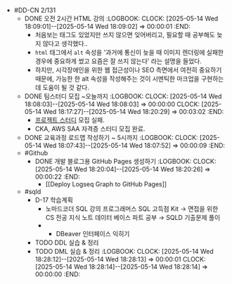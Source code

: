 - #DD-CN 2/131
	- DONE 오전 2시간 HTML 강의
	  :LOGBOOK:
	  CLOCK: [2025-05-14 Wed 18:09:01]--[2025-05-14 Wed 18:09:02] =>  00:00:01
	  :END:
		- 처음보는 태그도 있었지만 쓰지 않으면 잊어버리고, 필요할 때 공부해도 늦지 않다고 생각했다..
		- `html` 태그에서 `alt` 속성을 '과거에 통신이 늦을 때 이미지 렌더링에 실패한 경우에 중요하게 썼고 요즘은 잘 쓰지 않는다' 라는 설명을 들었다.
		- 하지만, 시각장애인을 위한 웹 접근성이나 SEO 측면에서 여전히 중요하기 때문에, 가능한 한 alt 속성을 작성해주는 것이 시멘틱한 마크업을 구현하는데 도움이 될 것 같다.
	- DONE 팀스터디 모집 \~오늘까지
	  :LOGBOOK:
	  CLOCK: [2025-05-14 Wed 18:08:03]--[2025-05-14 Wed 18:08:03] =>  00:00:00
	  CLOCK: [2025-05-14 Wed 18:17:27]--[2025-05-14 Wed 18:20:29] =>  00:03:02
	  :END:
		- [프로젝트 스터디](https://www.notion.so/patsot/1f399e5316ed806fa63fd70faca44a41) 모집 실패.
		- CKA, AWS SAA 자격증 스터디 모집 완료.
	- DONE 교육과정 로드맵 작성하기 \~ 5시까지
	  :LOGBOOK:
	  CLOCK: [2025-05-14 Wed 18:07:43]--[2025-05-14 Wed 18:07:52] =>  00:00:09
	  :END:
	- #Github
		- DONE 개발 블로그용 GitHub Pages 생성하기
		  :LOGBOOK:
		  CLOCK: [2025-05-14 Wed 18:20:04]--[2025-05-14 Wed 18:20:26] =>  00:00:22
		  :END:
			- [[Deploy Logseq Graph to GitHub Pages]]
	- #sqld
		- D-17 학습계획
			- 노마드코더 SQL 강의 프로그래머스 SQL 고득점 Kit → 면접을 위한 CS 전공 지식 노트 데이터 베이스 파트 공부 → SQLD 기출문제 풀이
			- + DBeaver 인터페이스 익히기
		- TODO DDL 실습 & 정리
		- TODO DML 실습 & 정리
		  :LOGBOOK:
		  CLOCK: [2025-05-14 Wed 18:28:12]--[2025-05-14 Wed 18:28:13] =>  00:00:01
		  CLOCK: [2025-05-14 Wed 18:28:14]--[2025-05-14 Wed 18:28:14] =>  00:00:00
		  :END: